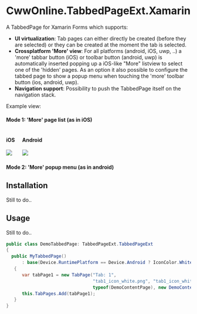 # CwwOnline.TabbedPageExt.Xamarin

A TabbedPage for Xamarin Forms which supports:
* **UI virtualization**: Tab pages can either directly be created (before they are selected) or they can be created at the moment the tab is selected.
* **Crossplatform 'More' view**: For all platforms (android, iOS, uwp, ..) a 'more' tabbar button (iOS) or toolbar button (android, uwp) is automatically inserted popping up a iOS-like "More" listview to select one of the 'hidden' pages.
As an option it also possible to configure the tabbed page to show a popup menu when touching the 'more' toolbar button (ios, android, uwp).
* **Navigation support**: Possibility to push the TabbedPage itself on the navigation stack. 

Example view:

#### Mode 1: 'More' page list (as in iOS)
<div style="width: 100%; overflow: hidden;">
<div style="float: left; margin-right: 20px">
<h4>iOS</h4>
<img src="![](doc/tabbedpage_ios_moreview.PNG)" />
</div>
<div>
<h4>Android</h4>
<img src="![](doc/tabbedpage_ios_moreview.PNG)" />
</div>
</div>

#### Mode 2: 'More' popup menu (as in android)




## Installation

Still to do..

## Usage

Still to do..
```csharp
public class DemoTabbedPage: TabbedPageExt.TabbedPageExt
{
  public MyTabbedPage()
      : base(Device.RuntimePlatform == Device.Android ? IconColor.White : IconColor.Black)
   {
      var tabPage1 = new TabPage("Tab: 1",
                                 "tab1_icon_white.png", "tab1_icon_white.png",
                                 typeof(DemoContentPage), new DemoContentPageViewModel());
      this.TabPages.Add(tabPage1);
   }
}
```